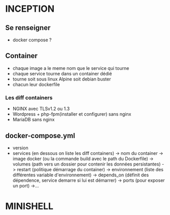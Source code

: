 # INCEPTION

## Se renseigner
- docker compose ?

## Container
- chaque image a le meme nom que le service qui tourne
- chaque service tourne dans un container dédié
- tourne soit sous linux Alpine soit debian buster
- chacun leur dockerfile
### Les diff containers
- NGINX avec TLSv1.2 ou 1.3
- Wordpress + php-fpm(installer et configurer) sans nginx
- MariaDB sans nginx

## docker-compose.yml
- version
- services (en dessous on liste les diff containers)
	-> nom du container
		-> image docker (ou la commande build avec le path du Dockerfile)
		-> volumes (path vers un dossier pour contenir les données persistantes)
		-> restart (politique démarrage du container)
		-> environnement (liste des différentes variable d'environnement)
		-> depends_on (définit des dépendence, service demarre si lui est démarrer)
		-> ports (pour exposer un port)
		->...

# MINISHELL

